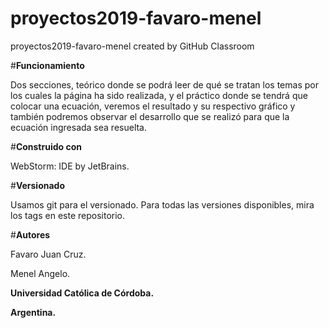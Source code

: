 # proyectos2019-favaro-menel
proyectos2019-favaro-menel created by GitHub Classroom

#**Funcionamiento** 

Dos secciones, teórico donde se podrá leer de qué se tratan los temas por los cuales la página ha sido realizada, y el práctico donde se tendrá que colocar una ecuación, veremos el resultado y su respectivo gráfico y también podremos observar el desarrollo que se realizó para que la ecuación ingresada sea resuelta.

#**Construido con**

WebStorm: IDE by JetBrains.

#**Versionado**

Usamos git para el versionado. Para todas las versiones disponibles, mira los tags en este repositorio.

#**Autores**

Favaro Juan Cruz.

Menel Angelo.


**Universidad Católica de Córdoba.**

**Argentina.**
